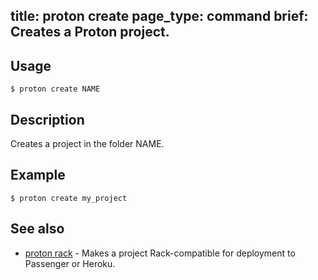 title: proton create
page_type: command
brief: Creates a Proton project.
--
##  Usage

    $ proton create NAME

## Description

   Creates a project in the folder NAME.

##  Example

    $ proton create my_project

## See also

 - [proton rack](rack.html) - Makes a project Rack-compatible for deployment 
 to Passenger or Heroku.
